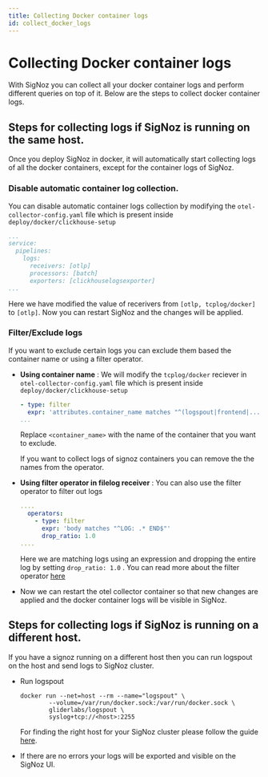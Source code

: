```yaml
---
title: Collecting Docker container logs
id: collect_docker_logs
---
```


# Collecting Docker container logs

With SigNoz you can collect all your docker container logs and perform different queries on top of it.
Below are the steps to collect docker container logs.

##  Steps for collecting logs if SigNoz is running on the same host.
Once you deploy SigNoz in docker, it will automatically start collecting logs of all the docker containers, except for the container logs of SigNoz. 

### Disable automatic container log collection.
You can disable automatic container logs collection by modifying the `otel-collector-config.yaml` file which is present inside `deploy/docker/clickhouse-setup`

  ```yaml {5}
  ...
  service:
    pipelines:
      logs:
        receivers: [otlp]
        processors: [batch]
        exporters: [clickhouselogsexporter]
  ...
  ```
  Here we have modified the value of recerivers from `[otlp, tcplog/docker]` to `[otlp]`.
  Now you can restart SigNoz and the changes will be applied.

### Filter/Exclude logs
If you want to exclude certain logs you can exclude them based the container name or using a filter operator.

* **Using container name** : We will modify the `tcplog/docker` reciever in `otel-collector-config.yaml` file which is present inside `deploy/docker/clickhouse-setup`
  ```yaml {2}
  - type: filter
    expr: 'attributes.container_name matches "^(logspout|frontend|.......|<container_name>)'
  ...
  ```
  Replace `<container_name>` with the name of the container that you want to exclude.

  If you want to collect logs of signoz containers you can remove the the names from the operator.

* **Using filter operator in filelog receiver** : You can also use the filter operator to filter out logs
  ```yaml {3-6}
  ....
    operators:
      - type: filter
        expr: 'body matches "^LOG: .* END$"'
        drop_ratio: 1.0
  ....
  ```
  Here we are matching logs using an expression and dropping the entire log by setting `drop_ratio: 1.0` . You can read more about the filter operator [here](https://github.com/open-telemetry/opentelemetry-collector-contrib/blob/main/pkg/stanza/docs/operators/filter.md)

* Now we can restart the otel collector container so that new changes are applied and the docker container logs will be visible in SigNoz.

## Steps for collecting logs if SigNoz is running on a different host.

If you have a signoz running on a different host then you can run logspout on the host and send logs to SigNoz cluster.

* Run logspout 
  ```
  docker run --net=host --rm --name="logspout" \
          --volume=/var/run/docker.sock:/var/run/docker.sock \
          gliderlabs/logspout \
          syslog+tcp://<host>:2255

  ```

  For finding the right host for your SigNoz cluster please follow the guide [here](../install/troubleshooting.md#signoz-otel-collector-address-grid).  

* If there are no errors your logs will be exported and visible on the SigNoz UI. 